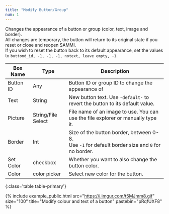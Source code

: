```yaml
---
title: "Modify Button/Group"
num: 1
---
```


Changes the appearance of a button or group (color, text, image and border).\
All changes are temporary, the button will return to its original state if you reset or close and reopen SAMMI.\
If you wish to reset the button back to its default appearance, set the values to `buttond_id, -1, -1, -1, notext, leave empty, -1`.

| Box Name | Type | Description 
|-------|--------|--------
|Button ID|	Any| Button ID or group ID to change the appearance of
|Text	|String| New button text. Use `-default-` to revert the button to its default value.
|Picture| String/File Select|	File name of an image to use. You can use the file explorer or manually type it.
|Border|Int	|Size of the button border, between 0-8. <br/> Use `-1` for default border size and `0` for no border.
|Set Color|checkbox|Whether you want to also change the button color.
|Color|color picker|Select new color for the button.
{:class='table table-primary'}

{% include example_public.html src="https://i.imgur.com/t5MJmm8.gif" size="100" title="Modify colour and text of a button" pastebin="pRqfUXF8" %}







